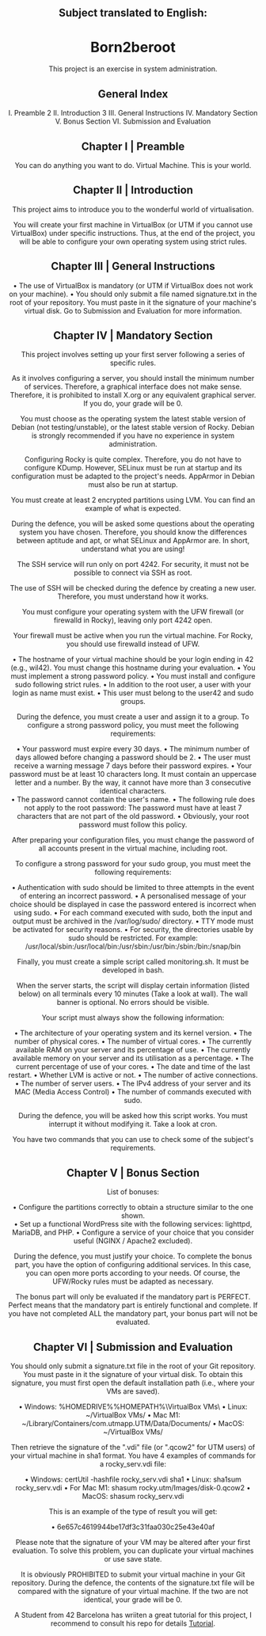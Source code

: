 <div align="center">

Subject translated to English: 
------------------------------

# Born2beroot

This project is an exercise in system administration. 

## General Index
I. Preamble 2
II. Introduction 3
III. General Instructions
IV. Mandatory Section
V. Bonus Section
VI. Submission and Evaluation

## Chapter I | Preamble 
You can do anything you want to do. Virtual Machine. This is your world. 

## Chapter II | Introduction
This project aims to introduce you to the wonderful world of virtualisation.

You will create your first machine in VirtualBox (or UTM if you cannot use VirtualBox) under specific instructions. Thus, at the end of the project, you will be able to configure your own operating system using strict rules. 

## Chapter III | General Instructions
• The use of VirtualBox is mandatory (or UTM if VirtualBox does not work on your machine). 
• You should only submit a file named signature.txt in the root of your repository. You must paste in it the signature of your machine's virtual disk. Go to Submission and Evaluation for more information. 

## Chapter IV | Mandatory Section
This project involves setting up your first server following a series of specific rules. 

As it involves configuring a server, you should install the minimum
number of services. Therefore, a graphical interface does not make
sense. Therefore, it is prohibited to install X.org or any equivalent graphical server. If you do, your grade will be 0. 

You must choose as the operating system the latest stable version of Debian (not testing/unstable), or the latest stable version of Rocky. Debian is strongly recommended if you have no experience in system administration. 

Configuring Rocky is quite complex. Therefore, you do not have to
configure KDump. However, SELinux must be run at startup
and its configuration must be adapted to the project's needs.
AppArmor in Debian must also be run at startup. 

You must create at least 2 encrypted partitions using LVM. You can find an example of what is expected. 

During the defence, you will be asked some questions about the operating
system you have chosen. Therefore, you should know the differences
between aptitude and apt, or what SELinux and AppArmor are. In short,
understand what you are using! 

The SSH service will run only on port 4242. For security, it must not be possible to connect via SSH as root. 

The use of SSH will be checked during the defence by creating a new
user. Therefore, you must understand how it works. 

You must configure your operating system with the UFW firewall (or firewalld in Rocky), leaving only port 4242 open. 

Your firewall must be active when you run the virtual machine.
For Rocky, you should use firewalld instead of UFW. 

• The hostname of your virtual machine should be your login ending in 42 (e.g., wil42). You must change this hostname during your evaluation. 
• You must implement a strong password policy. 
• You must install and configure sudo following strict rules. 
• In addition to the root user, a user with your login as name must exist. 
• This user must belong to the user42 and sudo groups. 

During the defence, you must create a user and assign it to a
group. To configure a strong password policy, you must meet the following requirements:

• Your password must expire every 30 days. 
• The minimum number of days allowed before changing a password should be
2. 
• The user must receive a warning message 7 days before their password expires. 
• Your password must be at least 10 characters long. It must contain an uppercase letter and a number. By the way, it cannot have more than 3 consecutive identical characters.  
• The password cannot contain the user's name. 
• The following rule does not apply to the root password: The password must have at least 7 characters that are not part of the old password. 
• Obviously, your root password must follow this policy. 

After preparing your configuration files, you must change the
password of all accounts present in the virtual machine, including root. 

To configure a strong password for your sudo group, you must meet the following requirements:

• Authentication with sudo should be limited to three attempts in the event of entering an incorrect password. 
• A personalised message of your choice should be displayed in case the password entered is incorrect when using sudo. 
• For each command executed with sudo, both the input and output must be archived in the /var/log/sudo/ directory. 
• TTY mode must be activated for security reasons. 
• For security, the directories usable by sudo should be restricted. For example: 
     /usr/local/sbin:/usr/local/bin:/usr/sbin:/usr/bin:/sbin:/bin:/snap/bin 
     
Finally, you must create a simple script called monitoring.sh. It must be developed in bash.

When the server starts, the script will display certain information (listed below) on all terminals every 10 minutes (Take a look at wall). The wall banner is optional. No errors should be visible.

Your script must always show the following information:

• The architecture of your operating system and its kernel version. 
• The number of physical cores. 
• The number of virtual cores. 
• The currently available RAM on your server and its percentage of use. 
• The currently available memory on your server and its utilisation as a percentage. 
• The current percentage of use of your cores. 
• The date and time of the last restart. 
• Whether LVM is active or not. 
• The number of active connections. 
• The number of server users. 
• The IPv4 address of your server and its MAC (Media Access Control) 
• The number of commands executed with sudo. 

During the defence, you will be asked how this script works. You must
interrupt it without modifying it. Take a look at cron. 

You have two commands that you can use to check some of the subject's requirements. 

## Chapter V | Bonus Section
List of bonuses: 

• Configure the partitions correctly to obtain a structure similar to the one shown.  
• Set up a functional WordPress site with the following services: lighttpd, MariaDB, and PHP. 
• Configure a service of your choice that you consider useful (NGINX / Apache2 excluded). 

During the defence, you must justify your choice. To complete the bonus part, you have the option of configuring
additional services. In this case, you can open more ports according
to your needs. Of course, the UFW/Rocky rules must be adapted as necessary. 

The bonus part will only be evaluated if the mandatory part is
PERFECT. Perfect means that the mandatory part is entirely
functional and complete. If you have not completed ALL the mandatory part,
your bonus part will not be evaluated. 

## Chapter VI | Submission and Evaluation
You should only submit a signature.txt file in the root of your Git repository. You must paste in it the signature of your virtual disk. To obtain this signature, you must first open the default installation path (i.e., where your VMs are saved).

• Windows: %HOMEDRIVE%%HOMEPATH%\VirtualBox VMs\ 
• Linux: ~/VirtualBox VMs/ 
• Mac M1: ~/Library/Containers/com.utmapp.UTM/Data/Documents/ • MacOS: ~/VirtualBox VMs/ 

Then retrieve the signature of the ".vdi" file (or ".qcow2" for UTM users) of your virtual machine in sha1 format. You have 4 examples of commands for a rocky_serv.vdi file: 

• Windows: certUtil -hashfile rocky_serv.vdi sha1 • Linux: sha1sum rocky_serv.vdi 
• For Mac M1: shasum rocky.utm/Images/disk-0.qcow2 • MacOS: shasum rocky_serv.vdi 

This is an example of the type of result you will get: 

• 6e657c4619944be17df3c31faa030c25e43e40af 

Please note that the signature of your VM may be altered
after your first evaluation. To solve this problem, you can
duplicate your virtual machines or use save state. 

It is obviously PROHIBITED to submit your virtual machine in your
Git repository. During the defence, the contents of the
signature.txt file will be compared with the signature of your virtual machine. If the
two are not identical, your grade will be 0.

A Student from 42 Barcelona has wriiten a great tutorial for this project, I recommend to consult his repo for details [Tutorial](https://github.com/gemartin99/Born2beroot-Tutorial). 
</div>
